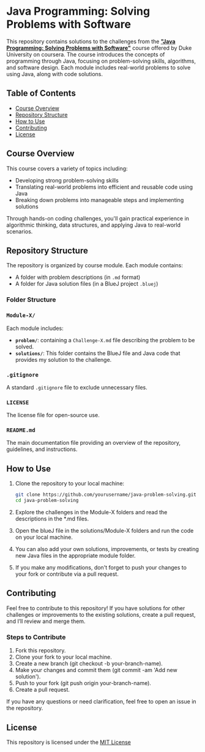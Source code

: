 # Java Programming: Solving Problems with Software

This repository contains solutions to the challenges from the [**"Java Programming: Solving Problems with Software"**](https://www.coursera.org/learn/java-programming) course offered by Duke University on coursera. The course introduces the concepts of programming through Java, focusing on problem-solving skills, algorithms, and software design. Each module includes real-world problems to solve using Java, along with code solutions.

## Table of Contents

- [Course Overview](#course-overview)
- [Repository Structure](#repository-structure)
- [How to Use](#how-to-use)
- [Contributing](#contributing)
- [License](#license)

## Course Overview

This course covers a variety of topics including:

- Developing strong problem-solving skills
- Translating real-world problems into efficient and reusable code using Java
- Breaking down problems into manageable steps and implementing solutions

Through hands-on coding challenges, you'll gain practical experience in algorithmic thinking, data structures, and applying Java to real-world scenarios.

## Repository Structure

The repository is organized by course module. Each module contains:

- A folder with problem descriptions (in `.md` format)
- A folder for Java solution files (in a BlueJ project `.bluej`)

### Folder Structure

### `Module-X/`

Each module includes:

- **`problem/`**: containing a `Challenge-X.md` file describing the problem to be solved.
- **`solutions/`**: This folder contains the BlueJ file and Java code that provides my solution to the challenge.

### `.gitignore`

A standard `.gitignore` file to exclude unnecessary files.

### `LICENSE`

The license file for open-source use.

### `README.md`

The main documentation file providing an overview of the repository, guidelines, and instructions.

## How to Use

1. Clone the repository to your local machine:

   ```bash
   git clone https://github.com/yourusername/java-problem-solving.git
   cd java-problem-solving
   ```

2. Explore the challenges in the Module-X folders and read the descriptions in the \*.md files.

3. Open the blueJ file in the solutions/Module-X folders and run the code on your local machine.

4. You can also add your own solutions, improvements, or tests by creating new Java files in the appropriate module folder.

5. If you make any modifications, don't forget to push your changes to your fork or contribute via a pull request.

## Contributing

Feel free to contribute to this repository! If you have solutions for other challenges or improvements to the existing solutions, create a pull request, and I’ll review and merge them.

### Steps to Contribute

1. Fork this repository.
2. Clone your fork to your local machine.
3. Create a new branch (git checkout -b your-branch-name).
4. Make your changes and commit them (git commit -am 'Add new solution').
5. Push to your fork (git push origin your-branch-name).
6. Create a pull request.

If you have any questions or need clarification, feel free to open an issue in the repository.

## License

This repository is licensed under the [MIT License](https://choosealicense.com/licenses/mit/)

